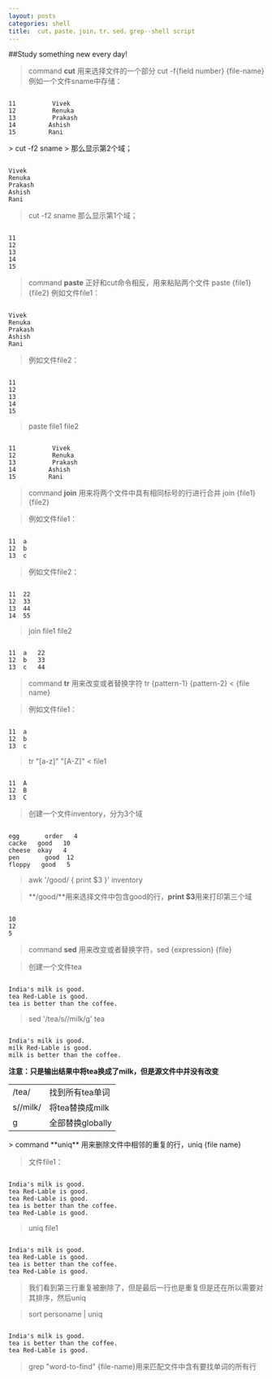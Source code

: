 ```yaml
--- 
layout: posts
categories: shell
title:  cut，paste，join，tr，sed，grep--shell script
---
```

##Study something new every day!
> command **cut** 用来选择文件的一个部分
> cut -f{field number} {file-name}
> 例如一个文件sname中存储：

<a>
<pre><code>
11          Vivek
12          Renuka
13          Prakash
14         Ashish
15         Rani 
</code></pre>
</a>
> cut -f2 sname
> 那么显示第2个域；

<pre><code>
Vivek
Renuka
Prakash
Ashish
Rani
</code></pre>

> cut -f2 sname
> 那么显示第1个域；

<pre><code>
11
12
13
14
15
</code></pre>
> command **paste** 正好和cut命令相反，用来粘贴两个文件
> paste {file1} {file2}
> 例如文件file1：
<pre><code>
Vivek
Renuka
Prakash
Ashish
Rani
</code></pre>

> 例如文件file2：
<pre><code>
11
12
13
14
15
</code></pre>
> paste file1 file2
<pre><code>
11          Vivek
12          Renuka
13          Prakash
14         Ashish
15         Rani 
</code></pre>
> command **join** 用来将两个文件中具有相同标号的行进行合并
> join {file1} {file2}

> 例如文件file1：
<pre><code>
11	a	
12	b
13	c
</code></pre>

> 例如文件file2：
<pre><code>
11	22	
12	33
13	44
14	55
</code></pre>
> join file1 file2
<pre><code>
11	a	22          
12	b	33          
13	c	44          
</code></pre>

> command **tr** 用来改变或者替换字符
> tr {pattern-1} {pattern-2} < {file name}

> 例如文件file1：
<pre><code>
11	a	
12	b
13	c
</code></pre>
> tr "[a-z]" "[A-Z]" < file1
<pre><code>
11	A	
12	B
13	C
</code></pre>
>创建一个文件inventory，分为3个域

<pre><code>
egg       order   4
cacke   good   10
cheese  okay   4
pen       good  12
floppy   good   5
</code></pre>

> awk '/good/ { print $3 }' inventory

> **/good/**用来选择文件中包含good的行，**print $3**用来打印第三个域
<pre><code>
10
12
5
</code></pre>
> command **sed** 用来改变或者替换字符，sed {expression} {file}

>创建一个文件tea

<pre><code>
India's milk is good.
tea Red-Lable is good.
tea is better than the coffee.
</code></pre>
>sed '/tea/s//milk/g' tea
<pre><code>
India's milk is good.
milk Red-Lable is good.
milk is better than the coffee.
</code></pre>
**注意：只是输出结果中将tea换成了milk，但是源文件中并没有改变**
<table>
<tbody>
<tr><td>/tea/</td><td>找到所有tea单词</td></tr>
<tr><td>s//milk/</td><td>将tea替换成milk</td></tr>
<tr><td>g</td><td>全部替换globally</td></tr>
</tbody>
</table>
> command **uniq** 用来删除文件中相邻的重复的行，uniq {file name}

> 文件file1：
<pre><code>
India's milk is good.
tea Red-Lable is good.
tea Red-Lable is good.
tea is better than the coffee.
tea Red-Lable is good.
</code></pre>

>uniq file1

<pre><code>
India's milk is good.
tea Red-Lable is good.
tea is better than the coffee.
tea Red-Lable is good.
</code></pre>
> 我们看到第三行重复被删除了，但是最后一行也是重复但是还在所以需要对其排序，然后uniq

> sort personame | uniq
<pre><code>
India's milk is good.
tea is better than the coffee.
tea Red-Lable is good.
</code></pre>

> grep "word-to-find" {file-name}用来匹配文件中含有要找单词的所有行